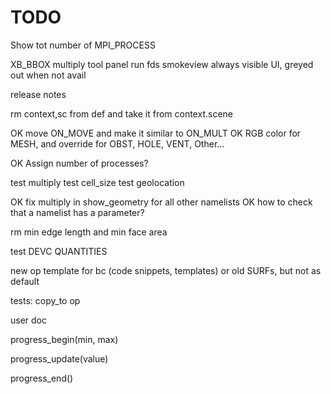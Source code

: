 # TODO

Show tot number of MPI_PROCESS

XB_BBOX multiply
tool panel
run fds smokeview
always visible UI, greyed out when not avail

release notes

rm context,sc from def and take it from context.scene

OK move ON_MOVE and make it similar to ON_MULT
OK RGB color for MESH, and override for OBST, HOLE, VENT, Other...

OK Assign number of processes?

test multiply
test cell_size
test geolocation

OK fix multiply in show_geometry for all other namelists
OK how to check that a namelist has a parameter?

rm min edge length and min face area

test DEVC QUANTITIES

new op template for bc (code snippets, templates)
or old SURFs, but not as default

tests:
copy_to op

user doc

progress_begin(min, max)

progress_update(value)

progress_end()
